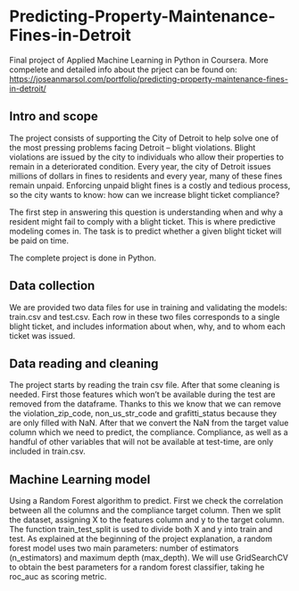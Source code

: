 # Predicting-Property-Maintenance-Fines-in-Detroit
Final project of Applied Machine Learning in Python in Coursera. More compelete and detailed info about the prject can be found on: 
https://joseanmarsol.com/portfolio/predicting-property-maintenance-fines-in-detroit/

## Intro and scope
The project consists of supporting the City of Detroit to help solve one of the most pressing problems facing Detroit – blight violations. 
Blight violations are issued by the city to individuals who allow their properties to remain in a deteriorated condition. 
Every year, the city of Detroit issues millions of dollars in fines to residents and every year, many of these fines remain unpaid. 
Enforcing unpaid blight fines is a costly and tedious process, so the city wants to know: how can we increase blight ticket compliance?

The first step in answering this question is understanding when and why a resident might fail to comply with a blight ticket. 
This is where predictive modeling comes in. The task is to predict whether a given blight ticket will be paid on time. 

The complete project is done in Python.

## Data collection
We are provided two data files for use in training and validating the models: train.csv and test.csv. 
Each row in these two files corresponds to a single blight ticket, and includes information about when, why, and to whom each ticket was issued.

## Data reading and cleaning
The project starts by reading the train csv file. After that some cleaning is needed. First those features which won’t be available during the test are removed 
from the dataframe. Thanks to this we know that we can remove the violation_zip_code, non_us_str_code and grafitti_status because they are only filled with NaN.
After that we convert the NaN from the target value column which we need to predict, the compliance. 
Compliance, as well as a handful of other variables that will not be available at test-time, are only included in train.csv.

## Machine Learning model
Using a Random Forest algorithm to predict. First we check the correlation between all the columns and the compliance target column.
Then we split the dataset, assigning X to the features column and y to the target column. 
The function train_test_split is used to divide both X and y into train and test. 
As explained at the beginning of the project explanation, a random forest model uses two main parameters: number of estimators (n_estimators) and maximum depth (max_depth). 
We will use GridSearchCV to obtain the best parameters for a random forest classifier, taking he roc_auc as scoring metric.
